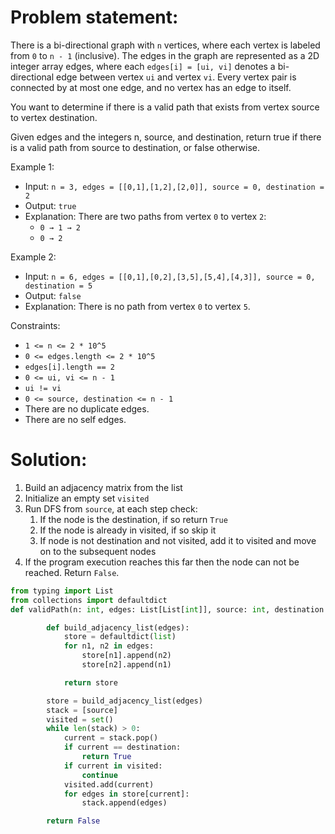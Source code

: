 # Problem statement:

There is a bi-directional graph with `n` vertices, where each vertex is labeled from `0` to `n - 1` (inclusive). The edges in the graph are represented as a 2D integer array edges, where each `edges[i] = [ui, vi]` denotes a bi-directional edge between vertex `ui` and vertex `vi`. Every vertex pair is connected by at most one edge, and no vertex has an edge to itself.

You want to determine if there is a valid path that exists from vertex source to vertex destination.

Given edges and the integers n, source, and destination, return true if there is a valid path from source to destination, or false otherwise.

 

Example 1:

- Input: `n = 3, edges = [[0,1],[1,2],[2,0]], source = 0, destination = 2`
- Output: `true`
- Explanation: There are two paths from vertex `0` to vertex `2`:
  - `0 → 1 → 2`
  - `0 → 2`

Example 2:

- Input: `n = 6, edges = [[0,1],[0,2],[3,5],[5,4],[4,3]], source = 0, destination = 5`
- Output: `false`
- Explanation: There is no path from vertex `0` to vertex `5`.

 

Constraints:

- `1 <= n <= 2 * 10^5`
- `0 <= edges.length <= 2 * 10^5`
- `edges[i].length == 2`
- `0 <= ui, vi <= n - 1`
- `ui != vi`
- `0 <= source, destination <= n - 1`
- There are no duplicate edges.
- There are no self edges.


# Solution:

1. Build an adjacency matrix from the list
2. Initialize an empty set `visited`
3. Run DFS from `source`, at each step check:
   1. If the node is the destination, if so return `True`
   2. If the node is already in visited, if so skip it
   3. If node is not destination and not visited, add it to visited and move on to the subsequent nodes
4. If the program execution reaches this far then the node can not be reached. Return `False`.


```python
from typing import List
from collections import defaultdict
def validPath(n: int, edges: List[List[int]], source: int, destination: int) -> bool:

        def build_adjacency_list(edges):
            store = defaultdict(list)
            for n1, n2 in edges:
                store[n1].append(n2)
                store[n2].append(n1)

            return store

        store = build_adjacency_list(edges)
        stack = [source]
        visited = set()
        while len(stack) > 0:
            current = stack.pop()
            if current == destination:
                return True
            if current in visited:
                continue
            visited.add(current)
            for edges in store[current]:
                stack.append(edges)

        return False
```
